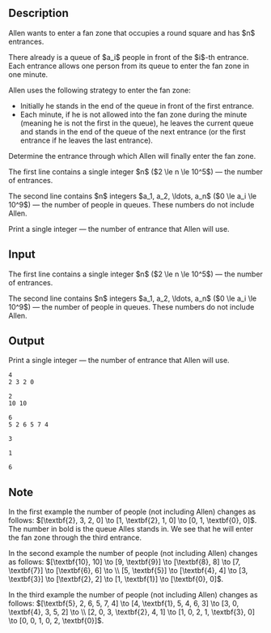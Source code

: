 ## Description

<div><p>Allen wants to enter a fan zone that occupies a round square and has $n$ entrances.</p><p>There already is a queue of $a_i$ people in front of the $i$-th entrance. Each entrance allows one person from its queue to enter the fan zone in one minute.</p><p>Allen uses the following strategy to enter the fan zone: </p><ul> <li> Initially he stands in the end of the queue in front of the first entrance. </li><li> Each minute, if he is not allowed into the fan zone during the minute (meaning he is not the first in the queue), he leaves the current queue and stands in the end of the queue of the next entrance (or the first entrance if he leaves the last entrance). </li></ul><p>Determine the entrance through which Allen will finally enter the fan zone.</p></div><div class="input-specification"><p>The first line contains a single integer $n$ ($2 \le n \le 10^5$)&nbsp;— the number of entrances.</p><p>The second line contains $n$ integers $a_1, a_2, \ldots, a_n$ ($0 \le a_i \le 10^9$)&nbsp;— the number of people in queues. These numbers do not include Allen.</p></div><div class="output-specification"><p>Print a single integer&nbsp;— the number of entrance that Allen will use.</p></div>

## Input

<p>The first line contains a single integer $n$ ($2 \le n \le 10^5$)&nbsp;— the number of entrances.</p><p>The second line contains $n$ integers $a_1, a_2, \ldots, a_n$ ($0 \le a_i \le 10^9$)&nbsp;— the number of people in queues. These numbers do not include Allen.</p>

## Output

<p>Print a single integer&nbsp;— the number of entrance that Allen will use.</p>





```input1
4
2 3 2 0

```




```input2
2
10 10

```




```input3
6
5 2 6 5 7 4

```




```output1
3

```




```output2
1

```




```output3
6

```



## Note

<p>In the first example the number of people (not including Allen) changes as follows: $[\textbf{2}, 3, 2, 0] \to [1, \textbf{2}, 1, 0] \to [0, 1, \textbf{0}, 0]$. The number in bold is the queue Alles stands in. We see that he will enter the fan zone through the third entrance.</p><p>In the second example the number of people (not including Allen) changes as follows: $[\textbf{10}, 10] \to [9, \textbf{9}] \to [\textbf{8}, 8] \to [7, \textbf{7}] \to [\textbf{6}, 6] \to \\ [5, \textbf{5}] \to [\textbf{4}, 4] \to [3, \textbf{3}] \to [\textbf{2}, 2] \to [1, \textbf{1}] \to [\textbf{0}, 0]$.</p><p>In the third example the number of people (not including Allen) changes as follows: $[\textbf{5}, 2, 6, 5, 7, 4] \to [4, \textbf{1}, 5, 4, 6, 3] \to [3, 0, \textbf{4}, 3, 5, 2] \to \\ [2, 0, 3, \textbf{2}, 4, 1] \to [1, 0, 2, 1, \textbf{3}, 0] \to [0, 0, 1, 0, 2, \textbf{0}]$.</p>
